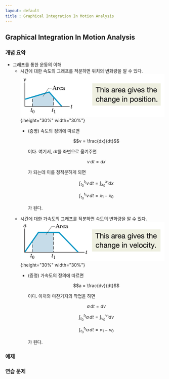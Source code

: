 ```yaml
---
layout: default
title : Graphical Integration In Motion Analysis
---
```


## Graphical Integration In Motion Analysis

### 개념 요약

- 그래프를 통한 운동의 이해
    + 시간에 대한 속도의 그래프를 적분하면 위치의 변화량을 알 수 있다.
        ![Figure](./assets/6/1.png){:height="30%" width="30%"}
        + (증명) 속도의 정의에 따르면

            $$v = \frac{dx}{dt}$$

            이다. 여기서, $dt$를 좌변으로 옮겨주면

            $$v \, dt = dx$$

            가 되는데 이를 정적분하게 되면

            $$\int^{t_1}_{t_0} v \, dt = \int^{x_1}_{x_0} dx$$

            $$\int^{t_1}_{t_0} v \, dt = x_1 - x_0$$

            가 된다.
    + 시간에 대한 가속도의 그래프를 적분하면 속도의 변화량을 알 수 있다.
        ![Figure](./assets/6/2.png){:height="30%" width="30%"}
        + (증명) 가속도의 정의에 따르면
    
            $$a = \frac{dv}{dt}$$
    
            이다. 아까와 마찬가지의 작업을 하면
    
            $$ a \, dt = dv$$
    
            $$\int^{t_1}_{t_0} a \, dt = \int^{v_1}_{v_0} dv$$
    
            $$\int^{t_1}_{t_0} a \, dt = v_1 - v_0$$
    
            가 된다.

### 예제

### 연습 문제